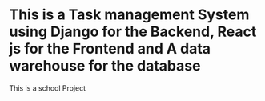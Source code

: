 # This is a Task management System using Django for the Backend, React js for the Frontend and A data warehouse for the database
This is a school Project
